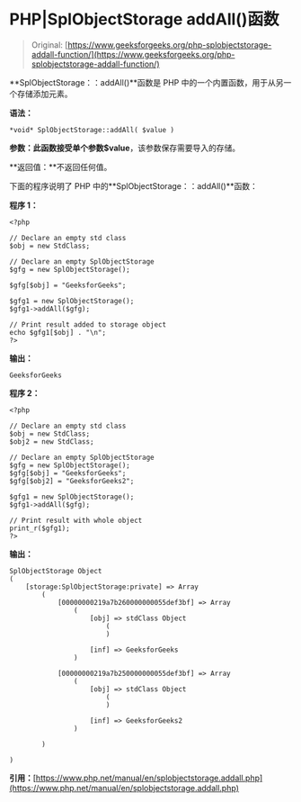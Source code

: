 # PHP|SplObjectStorage addAll()函数

> Original: [https://www.geeksforgeeks.org/php-splobjectstorage-addall-function/](https://www.geeksforgeeks.org/php-splobjectstorage-addall-function/)

**SplObjectStorage：：addAll()**函数是 PHP 中的一个内置函数，用于从另一个存储添加元素。

**语法：**

```
*void* SplObjectStorage::addAll( $value )
```

**参数：**此函数接受单个参数**$value**，该参数保存需要导入的存储。

**返回值：**不返回任何值。

下面的程序说明了 PHP 中的**SplObjectStorage：：addAll()**函数：

**程序 1：**

```
<?php

// Declare an empty std class
$obj = new StdClass;

// Declare an empty SplObjectStorage
$gfg = new SplObjectStorage();

$gfg[$obj] = "GeeksforGeeks";

$gfg1 = new SplObjectStorage();
$gfg1->addAll($gfg);

// Print result added to storage object
echo $gfg1[$obj] . "\n";
?>
```

**输出：**

```
GeeksforGeeks

```

**程序 2：**

```
<?php

// Declare an empty std class
$obj = new StdClass;
$obj2 = new StdClass;

// Declare an empty SplObjectStorage
$gfg = new SplObjectStorage();
$gfg[$obj] = "GeeksforGeeks";
$gfg[$obj2] = "GeeksforGeeks2";

$gfg1 = new SplObjectStorage();
$gfg1->addAll($gfg);

// Print result with whole object
print_r($gfg1);
?>
```

**输出：**

```
SplObjectStorage Object
(
    [storage:SplObjectStorage:private] => Array
        (
            [00000000219a7b260000000055def3bf] => Array
                (
                    [obj] => stdClass Object
                        (
                        )

                    [inf] => GeeksforGeeks
                )

            [00000000219a7b250000000055def3bf] => Array
                (
                    [obj] => stdClass Object
                        (
                        )

                    [inf] => GeeksforGeeks2
                )

        )

)

```

**引用：**[https://www.php.net/manual/en/splobjectstorage.addall.php](https://www.php.net/manual/en/splobjectstorage.addall.php)